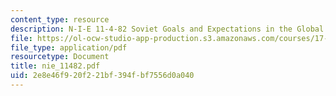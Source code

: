 ```yaml
---
content_type: resource
description: N-I-E 11-4-82 Soviet Goals and Expectations in the Global Power Arena
file: https://ol-ocw-studio-app-production.s3.amazonaws.com/courses/17-471-american-national-security-policy-fall-2002/2e8e46f920f221bf394fbf7556d0a040_nie_11482.pdf
file_type: application/pdf
resourcetype: Document
title: nie_11482.pdf
uid: 2e8e46f9-20f2-21bf-394f-bf7556d0a040
---
```

